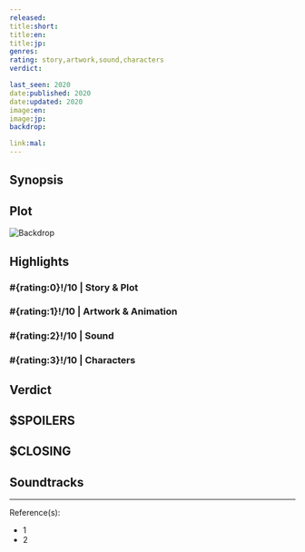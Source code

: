 ```yaml
---
released:
title:short:
title:en:
title:jp:
genres:
rating: story,artwork,sound,characters
verdict:

last_seen: 2020
date:published: 2020
date:updated: 2020
image:en:
image:jp:
backdrop:

link:mal:
---
```



## Synopsis

## Plot

![Backdrop]()

## Highlights

### #{rating:0}!/10 | Story & Plot

### #{rating:1}!/10 | Artwork & Animation

### #{rating:2}!/10 | Sound

### #{rating:3}!/10 | Characters

## Verdict

## $SPOILERS

## $CLOSING

## Soundtracks

***
Reference(s):

- 1
- 2
